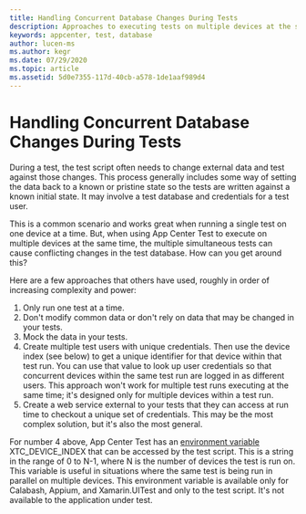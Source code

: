 ```yaml
---
title: Handling Concurrent Database Changes During Tests
description: Approaches to executing tests on multiple devices at the same time that are making changes to the same database.
keywords: appcenter, test, database
author: lucen-ms
ms.author: kegr
ms.date: 07/29/2020
ms.topic: article
ms.assetid: 5d0e7355-117d-40cb-a578-1de1aaf989d4 
---
```


# Handling Concurrent Database Changes During Tests
During a test, the test script often needs to change external data and test against those changes. This process generally includes some way of setting the data back to a known or pristine state so the tests are written against a known initial state. It may involve a test database and credentials for a test user. 

This is a common scenario and works great when running a single test on one device at a time. But, when using App Center Test to execute on multiple devices at the same time, the multiple simultaneous tests can cause conflicting changes in the test database. How can you get around this? 

Here are a few approaches that others have used, roughly in order of increasing complexity and power:

1. Only run one test at a time.
2. Don't modify common data or don't rely on data that may be changed in your tests.
3. Mock the data in your tests.
4. Create multiple test users with unique credentials. Then use the device index (see below) to get a unique identifier for that device within that test run. You can use that value to look up user credentials so that concurrent devices within the same test run are logged in as different users. This approach won't work for multiple test runs executing at the same time; it's designed only for multiple devices within a test run.
6. Create a web service external to your tests that they can access at run time to checkout a unique set of credentials. This may be the most complex solution, but it's also the most general.
    
For number 4 above, App Center Test has an [environment variable](~/test-cloud/environment-variables.md) XTC_DEVICE_INDEX that can be accessed by the test script. This is a string in the range of 0 to N-1, where N is the number of devices the test is run on. This variable is useful in situations where the same test is being run in parallel on multiple devices. This environment variable is available only for Calabash, Appium, and Xamarin.UITest and only to the test script. It's not available to the application under test.